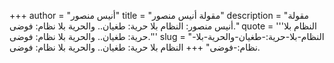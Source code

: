 +++
author = "أنيس منصور"
title = "مقولة أنيس منصور"
description = "مقولة أنيس منصور: النظام بلا حرية: طغيان.. والحرية بلا نظام: فوضى."
quote = '''النظام بلا حرية: طغيان.. والحرية بلا نظام: فوضى.'''
slug = "النظام-بلا-حرية:-طغيان-والحرية-بلا-نظام:-فوضى"
+++
النظام بلا حرية: طغيان.. والحرية بلا نظام: فوضى.
